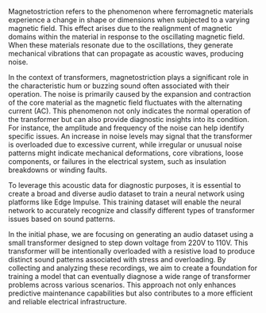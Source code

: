 Magnetostriction refers to the phenomenon where ferromagnetic materials experience a change in shape or dimensions when subjected to a varying magnetic field. This effect arises due to the realignment of magnetic domains within the material in response to the oscillating magnetic field. When these materials resonate due to the oscillations, they generate mechanical vibrations that can propagate as acoustic waves, producing noise.

In the context of transformers, magnetostriction plays a significant role in the characteristic hum or buzzing sound often associated with their operation. The noise is primarily caused by the expansion and contraction of the core material as the magnetic field fluctuates with the alternating current (AC). This phenomenon not only indicates the normal operation of the transformer but can also provide diagnostic insights into its condition. For instance, the amplitude and frequency of the noise can help identify specific issues. An increase in noise levels may signal that the transformer is overloaded due to excessive current, while irregular or unusual noise patterns might indicate mechanical deformations, core vibrations, loose components, or failures in the electrical system, such as insulation breakdowns or winding faults.

To leverage this acoustic data for diagnostic purposes, it is essential to create a broad and diverse audio dataset to train a neural network using platforms like Edge Impulse. This training dataset will enable the neural network to accurately recognize and classify different types of transformer issues based on sound patterns.

In the initial phase, we are focusing on generating an audio dataset using a small transformer designed to step down voltage from 220V to 110V. This transformer will be intentionally overloaded with a resistive load to produce distinct sound patterns associated with stress and overloading. By collecting and analyzing these recordings, we aim to create a foundation for training a model that can eventually diagnose a wide range of transformer problems across various scenarios. This approach not only enhances predictive maintenance capabilities but also contributes to a more efficient and reliable electrical infrastructure.
